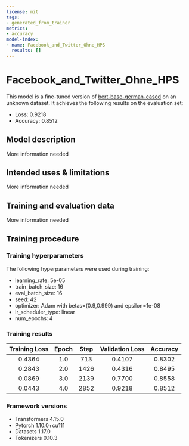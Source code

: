 ```yaml
---
license: mit
tags:
- generated_from_trainer
metrics:
- accuracy
model-index:
- name: Facebook_and_Twitter_Ohne_HPS
  results: []
---
```


<!-- This model card has been generated automatically according to the information the Trainer had access to. You
should probably proofread and complete it, then remove this comment. -->

# Facebook_and_Twitter_Ohne_HPS

This model is a fine-tuned version of [bert-base-german-cased](https://huggingface.co/bert-base-german-cased) on an unknown dataset.
It achieves the following results on the evaluation set:
- Loss: 0.9218
- Accuracy: 0.8512

## Model description

More information needed

## Intended uses & limitations

More information needed

## Training and evaluation data

More information needed

## Training procedure

### Training hyperparameters

The following hyperparameters were used during training:
- learning_rate: 5e-05
- train_batch_size: 16
- eval_batch_size: 16
- seed: 42
- optimizer: Adam with betas=(0.9,0.999) and epsilon=1e-08
- lr_scheduler_type: linear
- num_epochs: 4

### Training results

| Training Loss | Epoch | Step | Validation Loss | Accuracy |
|:-------------:|:-----:|:----:|:---------------:|:--------:|
| 0.4364        | 1.0   | 713  | 0.4107          | 0.8302   |
| 0.2843        | 2.0   | 1426 | 0.4316          | 0.8495   |
| 0.0869        | 3.0   | 2139 | 0.7700          | 0.8558   |
| 0.0443        | 4.0   | 2852 | 0.9218          | 0.8512   |


### Framework versions

- Transformers 4.15.0
- Pytorch 1.10.0+cu111
- Datasets 1.17.0
- Tokenizers 0.10.3
